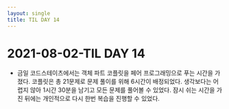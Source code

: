 ```yaml
---
layout: single
title: TIL DAY 14
---
```


# 2021-08-02-TIL DAY 14

- 금일 코드스테이츠에서는 객체 파트 코플릿을 페어 프로그래밍으로 푸는 시간을 가졌다. 코플릿은 총 21문제로 문제 풀이를 위해 6시간이 배정되었다. 생각보다는 어렵지 않아 1시간 30분을 남기고 모든 문제를 풀어볼 수 있었다. 잠시 쉬는 시간을 가진 뒤에는 개인적으로 다시 한번 복습을 진행할 수 있었다.
